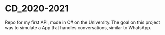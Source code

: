 # CD_2020-2021
Repo for my first API, made in C# on the University.
The goal on this project was to simulate a App that handles conversations, similar to WhatsApp.
